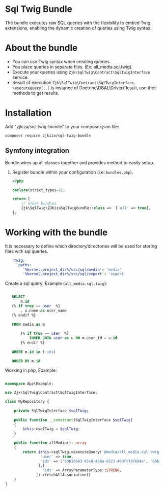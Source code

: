 # Sql Twig Bundle

The bundle executes raw SQL queries with the flexibility to embed Twig extensions, enabling the dynamic creation of
queries using Twig syntax.

# About the bundle

- You can use Twig syntax when creating queries.
- You place queries in separate files. (Ex: all_media.sql.twig).
- Execute your queries using `Zjk\SqlTwig\Contract\SqlTwigInterface` service.
- Result of execution `Zjk\SqlTwig\Contract\SqlTwigInterface->executeQuery(..)` is instance of Doctrine\DBAL\Driver\Result, use their methods to get results.

# Installation

Add "zjkiza/sql-twig-bundle" to your composer.json file:

```
composer require zjkiza/sql-twig-bundle
```

## Symfony integration

Bundle wires up all classes together and provides method to easily setup.

1. Register bundle within your configuration (i.e: `bundles.php`).

   ```php
   <?php
   
   declare(strict_types=1);
   
   return [
       // other bundles
       Zjk\SqlTwig\ZJKizaSqlTwigBundle::class =>  ['all' => true],
   ];
   ```

# Working with the bundle

It is necessary to define which directory/directories will be used for storing files with sql queries.

```yaml
    twig:
      paths:
        '%kernel.project_dir%/src/sql/media': 'media'
        '%kernel.project_dir%/src/sql/expert': 'expert'
```

Create a sql query. Example (`all_media.sql.twig`):

```sql

   SELECT
       m.id
   {% if true == user  %}
       , u.name as user_name
   {% endif %}
   
   FROM media as m
   
       {% if true == user  %}
           INNER JOIN user as u ON m.user_id = u.id
       {% endif %}
   
   WHERE m.id in (:ids)
   
   ORDER BY m.id

```

Working in php, Example:

```php

namespace App\Example;

use Zjk\SqlTwig\Contract\SqlTwigInterface;

class MyRepository {
    
    private SqlTwigInterface $sqlTwig;
    
    public function __construct(SqlTwigInterface $sqlTwig) 
    {
        $this->sqlTwig = $sqlTwig;
    }
    
    public function allMedia(): array
    {
        return $this->sqlTwig->executeQuery('@media/all_media.sql.twig', [
                'user' => true,
                'ids' => ['60b16643-d5e0-468a-8823-499fcf07684a', '60b16643-d5e0-468a-8823-499fcf07684b'],
               ],[
                 'ids' => ArrayParameterType::STRING,
              ])->fetchAllAssociative()
    }    
}

```

